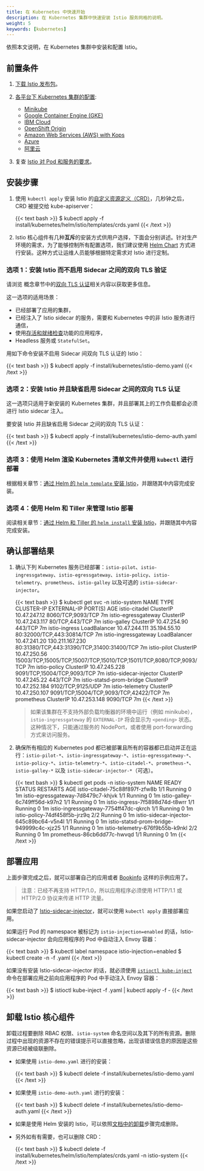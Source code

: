 ```yaml
---
title: 在 Kubernetes 中快速开始
description: 在 Kubernetes 集群中快速安装 Istio 服务网格的说明。
weight: 5
keywords: [kubernetes]
---
```


依照本文说明，在 Kubernetes 集群中安装和配置 Istio。

## 前置条件

1. [下载 Istio 发布包](/zh/docs/setup/kubernetes/download-release/)。

1. [各平台下 Kubernetes 集群的配置](/zh/docs/setup/kubernetes/platform-setup/):

    * [Minikube](/zh/docs/setup/kubernetes/platform-setup/minikube/)
    * [Google Container Engine (GKE)](/zh/docs/setup/kubernetes/platform-setup/gke/)
    * [IBM Cloud](/zh/docs/setup/kubernetes/platform-setup/ibm/)
    * [OpenShift Origin](/zh/docs/setup/kubernetes/platform-setup/openshift/)
    * [Amazon Web Services (AWS) with Kops](/zh/docs/setup/kubernetes/platform-setup/aws/)
    * [Azure](/zh/docs/setup/kubernetes/platform-setup/azure/)
    * [阿里云](/zh/docs/setup/kubernetes/platform-setup/alicloud/)

1. 复查 [Istio 对 Pod 和服务的要求](/zh/docs/setup/kubernetes/spec-requirements/)。

## 安装步骤

1. 使用 `kubectl apply` 安装 Istio 的[自定义资源定义（CRD）](https://kubernetes.io/docs/concepts/extend-kubernetes/api-extension/custom-resources/#customresourcedefinitions)，几秒钟之后，CRD 被提交给 kube-apiserver：

    {{< text bash >}}
    $ kubectl apply -f install/kubernetes/helm/istio/templates/crds.yaml
    {{< /text >}}

1. Istio 核心组件有几种**互斥**的安装方式供用户选择，下面会分别讲述。针对生产环境的需求，为了能够控制所有配置选项，我们建议使用 [Helm Chart](/zh/docs/setup/kubernetes/helm-install/) 方式进行安装。这种方式让运维人员能够根据特定需求对 Istio 进行定制。

### 选项 1：安装 Istio 而不启用 Sidecar 之间的双向 TLS 验证

请浏览
概念章节中的[双向 TLS 认证](/zh/docs/concepts/security/#双向-tls-认证)相关内容以获取更多信息。

这一选项的适用场景：

* 已经部署了应用的集群，
* 已经注入了 Istio sidecar 的服务，需要和 Kubernetes 中的非 Istio 服务进行通信，
* 使用[存活和就绪检查](https://kubernetes.io/docs/tasks/configure-pod-container/configure-liveness-readiness-probes/)功能的应用程序，
* Headless 服务或 `StatefulSet`。

用如下命令安装不启用 Sidecar 间双向 TLS 认证的 Istio：

{{< text bash >}}
$ kubectl apply -f install/kubernetes/istio-demo.yaml
{{< /text >}}

### 选项 2：安装 Istio 并且缺省启用 Sidecar 之间的双向 TLS 认证

这一选项只适用于新安装的 Kubernetes 集群，并且部署其上的工作负载都会必须进行 Istio sidecar 注入。

要安装 Istio 并且缺省启用 Sidecar 之间的双向 TLS 认证：

{{< text bash >}}
$ kubectl apply -f install/kubernetes/istio-demo-auth.yaml
{{< /text >}}

### 选项 3：使用 Helm 渲染 Kubernetes 清单文件并使用 `kubectl` 进行部署

根据相关章节：[通过 Helm 的 `helm template` 安装 Istio](/zh/docs/setup/kubernetes/helm-install/#选项1-通过-helm-的-helm-template-安装-istio)，并跟随其中内容完成安装。

### 选项 4：使用 Helm 和 Tiller 来管理 Istio 部署

阅读相关章节：[通过 Helm 和 Tiller 的 `helm install` 安装 Istio](/zh/docs/setup/kubernetes/helm-install/#选项2-通过-helm-和-tiller-的-helm-install-安装-istio)，并跟随其中内容完成安装。

## 确认部署结果

1. 确认下列 Kubernetes 服务已经部署：`istio-pilot`、`istio-ingressgateway`、`istio-egressgateway`、`istio-policy`、`istio-telemetry`、`prometheus`、`istio-galley` 以及可选的 `istio-sidecar-injector`。

    {{< text bash >}}
    $ kubectl get svc -n istio-system
    NAME                       TYPE           CLUSTER-IP      EXTERNAL-IP       PORT(S)                                                               AGE
    istio-citadel              ClusterIP      10.47.247.12    <none>            8060/TCP,9093/TCP                                                     7m
    istio-egressgateway        ClusterIP      10.47.243.117   <none>            80/TCP,443/TCP                                                        7m
    istio-galley               ClusterIP      10.47.254.90    <none>            443/TCP                                                               7m
    istio-ingress              LoadBalancer   10.47.244.111   35.194.55.10      80:32000/TCP,443:30814/TCP                                            7m
    istio-ingressgateway       LoadBalancer   10.47.241.20    130.211.167.230   80:31380/TCP,443:31390/TCP,31400:31400/TCP                            7m
    istio-pilot                ClusterIP      10.47.250.56    <none>            15003/TCP,15005/TCP,15007/TCP,15010/TCP,15011/TCP,8080/TCP,9093/TCP   7m
    istio-policy               ClusterIP      10.47.245.228   <none>            9091/TCP,15004/TCP,9093/TCP                                           7m
    istio-sidecar-injector     ClusterIP      10.47.245.22    <none>            443/TCP                                                               7m
    istio-statsd-prom-bridge   ClusterIP      10.47.252.184   <none>            9102/TCP,9125/UDP                                                     7m
    istio-telemetry            ClusterIP      10.47.250.107   <none>            9091/TCP,15004/TCP,9093/TCP,42422/TCP                                 7m
    prometheus                 ClusterIP      10.47.253.148   <none>            9090/TCP                                                              7m
    {{< /text >}}

    > 如果该集群在不支持外部负载均衡器的环境中运行（例如 minikube），`istio-ingressgateway` 的 `EXTERNAL-IP` 将会显示为 `<pending>` 状态。这种情况下，只能通过服务的 NodePort，或者使用 port-forwarding 方式来访问服务。

1. 确保所有相应的 Kubernetes pod 都已被部署且所有的容器都已启动并正在运行：`istio-pilot-*`、`istio-ingressgateway-*`、`istio-egressgateway-*`、`istio-policy-*`、`istio-telemetry-*`、`istio-citadel-*`、`prometheus-*`、`istio-galley-*` 以及 `istio-sidecar-injector-*`（可选）。

    {{< text bash >}}
    $ kubectl get pods -n istio-system
    NAME                                       READY     STATUS        RESTARTS   AGE
    istio-citadel-75c88f897f-zfw8b             1/1       Running       0          1m
    istio-egressgateway-7d8479c7-khjvk         1/1       Running       0          1m
    istio-galley-6c749ff56d-k97n2              1/1       Running       0          1m
    istio-ingress-7f5898d74d-t8wrr             1/1       Running       0          1m
    istio-ingressgateway-7754ff47dc-qkrch      1/1       Running       0          1m
    istio-policy-74df458f5b-jrz9q              2/2       Running       0          1m
    istio-sidecar-injector-645c89bc64-v5n4l    1/1       Running       0          1m
    istio-statsd-prom-bridge-949999c4c-xjz25   1/1       Running       0          1m
    istio-telemetry-676f9b55b-k9nkl            2/2       Running       0          1m
    prometheus-86cb6dd77c-hwvqd                1/1       Running       0          1m
    {{< /text >}}

## 部署应用

上面步骤完成之后，就可以部署自己的应用或者 [Bookinfo](/zh/docs/examples/bookinfo/) 这样的示例应用了。

> 注意：已经不再支持 HTTP/1.0，所以应用程序必须使用 HTTP/1.1 或 HTTP/2.0 协议来传递 HTTP 流量。

如果您启动了 [Istio-sidecar-injector](/zh/docs/setup/kubernetes/sidecar-injection/#sidecar-的自动注入)，就可以使用 `kubectl apply` 直接部署应用。

如果运行 Pod 的 namespace 被标记为 `istio-injection=enabled` 的话，Istio-sidecar-injector 会向应用程序的 Pod 中自动注入 Envoy 容器：

{{< text bash >}}
$ kubectl label namespace <namespace> istio-injection=enabled
$ kubectl create -n <namespace> -f <your-app-spec>.yaml
{{< /text >}}

如果没有安装 Istio-sidecar-injector 的话，就必须使用 [`istioctl kube-inject`](/zh/docs/reference/commands/istioctl/#istioctl-kube-inject) 命令在部署应用之前向应用程序的 Pod 中手动注入 Envoy 容器：

{{< text bash >}}
$ istioctl kube-inject -f <your-app-spec>.yaml | kubectl apply -f -
{{< /text >}}

## 卸载 Istio 核心组件

卸载过程要删除 RBAC 权限、`istio-system` 命名空间以及其下的所有资源。删除过程中出现的资源不存在的错误提示可以直接忽略，出现该错误信息的原因是这些资源已经被级联删除。

* 如果使用 `istio-demo.yaml` 进行的安装：

    {{< text bash >}}
    $ kubectl delete -f install/kubernetes/istio-demo.yaml
    {{< /text >}}

* 如果使用 `istio-demo-auth.yaml` 进行的安装：

    {{< text bash >}}
    $ kubectl delete -f install/kubernetes/istio-demo-auth.yaml
    {{< /text >}}

* 如果是使用 Helm 安装的 Istio，可以依照[文档中的卸载](/zh/docs/setup/kubernetes/helm-install/#卸载)步骤完成删除。

* 另外如有有需要，也可以删除 CRD：

    {{< text bash >}}
    $ kubectl delete -f install/kubernetes/helm/istio/templates/crds.yaml -n istio-system
    {{< /text >}}
